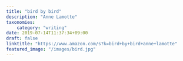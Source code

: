```yaml
---
title: "bird by bird"
description: "Anne Lamotte"
taxonomies:
    category: "writing"
date: 2019-07-14T11:37:34+09:00
draft: false
linktitle: "https://www.amazon.com/s?k=bird+by+bird+anne+lamotte"
featured_image: "/images/bird.jpg"
---
```


